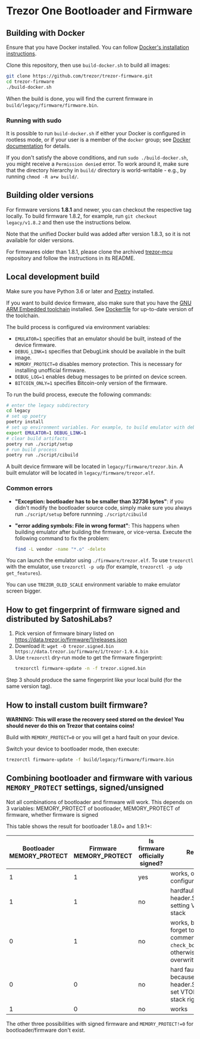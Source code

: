 # Trezor One Bootloader and Firmware

## Building with Docker

Ensure that you have Docker installed. You can follow [Docker's installation instructions](https://docs.docker.com/engine/installation/).

Clone this repository, then use `build-docker.sh` to build all images:
```sh
git clone https://github.com/trezor/trezor-firmware.git
cd trezor-firmware
./build-docker.sh
```

When the build is done, you will find the current firmware in `build/legacy/firmware/firmware.bin`.

### Running with sudo

It is possible to run `build-docker.sh` if either your Docker is configured in rootless mode,
or if your user is a member of the `docker` group; see [Docker documentation](https://docs.docker.com/install/linux/linux-postinstall/)
for details.

If you don't satisfy the above conditions, and run `sudo ./build-docker.sh`, you might receive a `Permission denied`
error. To work around it, make sure that the directory hierarchy in `build/` directory
is world-writable - e.g., by running `chmod -R a+w build/`.

## Building older versions

For firmware versions **1.8.1** and newer, you can checkout the respective tag locally.
To build firmware 1.8.2, for example, run `git checkout legacy/v1.8.2` and then use
the instructions below.

Note that the unified Docker build was added after version 1.8.3, so it is not available
for older versions.

For firmwares older than 1.8.1, please clone the archived [trezor-mcu](https://github.com/trezor/trezor-mcu) repository and follow the instructions in its README.

## Local development build

Make sure you have Python 3.6 or later and [Poetry](https://python-poetry.org/)
installed.

If you want to build device firmware, also make sure that you have the [GNU ARM Embedded toolchain](https://developer.arm.com/open-source/gnu-toolchain/gnu-rm/downloads) installed.
See [Dockerfile](../../ci/Dockerfile#L72-L76) for up-to-date version of the toolchain.

The build process is configured via environment variables:

* `EMULATOR=1` specifies that an emulator should be built, instead of the device firmware.
* `DEBUG_LINK=1` specifies that DebugLink should be available in the built image.
* `MEMORY_PROTECT=0` disables memory protection. This is necessary for installing unofficial firmware.
* `DEBUG_LOG=1` enables debug messages to be printed on device screen.
* `BITCOIN_ONLY=1` specifies Bitcoin-only version of the firmware.

To run the build process, execute the following commands:

```sh
# enter the legacy subdirectory
cd legacy
# set up poetry
poetry install
# set up environment variables. For example, to build emulator with debuglink:
export EMULATOR=1 DEBUG_LINK=1
# clear build artifacts
poetry run ./script/setup
# run build process
poetry run ./script/cibuild
```

A built device firmware will be located in `legacy/firmware/trezor.bin`. A built emulator will be
located in `legacy/firmware/trezor.elf`.

### Common errors

* **"Exception: bootloader has to be smaller than 32736 bytes"**: if you didn't modify the bootloader
  source code, simply make sure you always run `./script/setup` before runnning `./script/cibuild`

* **"error adding symbols: File in wrong format"**: This happens when building emulator after building
  the firmware, or vice-versa. Execute the following command to fix the problem:
  ```sh
  find -L vendor -name "*.o" -delete
  ```

You can launch the emulator using `./firmware/trezor.elf`. To use `trezorctl` with the emulator, use
`trezorctl -p udp` (for example, `trezorctl -p udp get_features`).

You can use `TREZOR_OLED_SCALE` environment variable to make emulator screen bigger.

## How to get fingerprint of firmware signed and distributed by SatoshiLabs?

1. Pick version of firmware binary listed on https://data.trezor.io/firmware/1/releases.json
2. Download it: `wget -O trezor.signed.bin https://data.trezor.io/firmware/1/trezor-1.9.4.bin`
3. Use `trezorctl` dry-run mode to get the firmware fingerprint:
   ```sh
   trezorctl firmware-update -n -f trezor.signed.bin
   ```

Step 3 should produce the same fingerprint like your local build (for the same version tag).

## How to install custom built firmware?

**WARNING: This will erase the recovery seed stored on the device! You should never do this on Trezor that contains coins!**

Build with `MEMORY_PROTECT=0` or you will get a hard fault on your device.

Switch your device to bootloader mode, then execute:
```sh
trezorctl firmware-update -f build/legacy/firmware/firmware.bin
```

## Combining bootloader and firmware with various `MEMORY_PROTECT` settings, signed/unsigned

Not all combinations of bootloader and firmware will work. This depends on
3 variables: MEMORY_PROTECT of bootloader, MEMORY_PROTECT of firmware, whether firmware is signed

This table shows the result for bootloader 1.8.0+ and 1.9.1+:

| Bootloader MEMORY_PROTECT | Firmware MEMORY_PROTECT | Is firmware officially signed? | Result                                                                                     |
| ------------------------- | ----------------------- | ------------------------------ | ------------------------------------------------------------------------------------------ |
|  1                        |  1                      | yes                            | works, official configuration                                                              |
|  1                        |  1                      | no                             | hardfault in header.S when setting VTOR and stack                                          |
|  0                        |  1                      | no                             | works, but don't forget to comment out `check_bootloader`, otherwise it'll get overwritten |
|  0                        |  0                      | no                             | hard fault because header.S doesn't set VTOR and stack right                               |
|  1                        |  0                      | no                             | works                                                                                      |

The other three possibilities with signed firmware and `MEMORY_PROTECT!=0` for bootloader/firmware don't exist.

